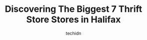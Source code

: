 ---
layout: ampstory
image: https://i0.wp.com/www.auto.or.id/wp-content/uploads/2023/06/the-salvation-army-thrift-store-0-halifax-1686324216.jpeg?resize=640,853
author: techidn
featured: false
description: Halifax, Nova Scotia, Canada is a haven for Thrift Store enthusiasts, boasting an impressive array of 7 top-notch establishments. Whether youre a seasoned connoisseur or simply curious to e
title: Discovering The Biggest 7 Thrift Store Stores in Halifax
cover:
   title: Discovering The Biggest 7 Thrift Store Stores in Halifax
   subtitle: AUTO.OR.ID
   background: https://www.auto.or.id/wp-content/uploads/2023/06/the-salvation-army-thrift-store-0-halifax-1686324216.jpeg

pages: 
 - layout: thirds
   top: <h1>#1 Mission Mart</h1>
   bottom: "<p>Clean and organized store with a good selection of products. The prices can be a bit high for clothing, but they do have tag sales which can go from 25%-75% off. Change r</p>"
   background: https://www.auto.or.id/wp-content/uploads/2023/06/the-salvation-army-thrift-store-1-halifax-1686324218.jpeg
   backgroundblur: true
 - layout: thirds
   top: <h1>#2 The Salvation Army Thrift Store</h1>
   bottom: "<p>3667 Strawberry Hill St, Halifax, NS B3K 5A8, Canada</p>"
   background: https://www.auto.or.id/wp-content/uploads/2023/06/the-salvation-army-thrift-store-2-halifax-1686324219.jpeg
   cta:
      link: https://www.auto.or.id/discovering-the-biggest-7-thrift-store-stores-in-halifax/
      text: Discovering The Biggest 7 Thrift Store Stores in Halifax
 - layout: thirds
   top: <h1>#3 Mission Thrift Store</h1>
   bottom: "<p>31 Temple Terrace, Lower Sackville, NS B4C 0B5, Canada</p>"
   background: https://images.unsplash.com/photo-1639928845176-2804838ca715?ixlib=rb-4.0.3&ixid=MnwxMjA3fDB8MHxwaG90by1wYWdlfHx8fGVufDB8fHx8&auto=format&fit=crop&w=640&h=853&q=80
   cta:
      link: https://www.auto.or.id/discovering-the-biggest-7-thrift-store-stores-in-halifax/
      text: Discovering The Biggest 7 Thrift Store Stores in Halifax
 - layout: thirds
   top: <h1>#4 The Salvation Army Thrift Store</h1>
   bottom: "<p>118 Wyse Rd, Dartmouth, NS B3A 1N7, Canada</p>"
   background: https://images.unsplash.com/photo-1567346495660-baf9ca9d661a?ixlib=rb-4.0.3&ixid=MnwxMjA3fDB8MHxwaG90by1wYWdlfHx8fGVufDB8fHx8&auto=format&fit=crop&w=640&h=853&q=80
   cta:
      link: https://www.auto.or.id/discovering-the-biggest-7-thrift-store-stores-in-halifax/
      text: Discovering The Biggest 7 Thrift Store Stores in Halifax
 - layout: thirds
   top: <h1>#5 The Loot Vintage</h1>
   bottom: "<p>1711 Barrington St, Halifax, NS B3J 2A4, Canada</p>"
   background: https://images.unsplash.com/photo-1571224237891-bfb45fcf0920?ixlib=rb-4.0.3&ixid=MnwxMjA3fDB8MHxwaG90by1wYWdlfHx8fGVufDB8fHx8&auto=format&fit=crop&w=640&h=853&q=80
   cta:
      link: https://www.auto.or.id/discovering-the-biggest-7-thrift-store-stores-in-halifax/
      text: Discovering The Biggest 7 Thrift Store Stores in Halifax
 - layout: thirds
   top: <h1>#6 Elsies Used Clothing</h1>
   bottom: "<p>1530 Queen St, Halifax, NS B3J 2H8, Canada</p>"
   background: https://images.unsplash.com/photo-1484136063621-1acbc3b4ec98?ixlib=rb-4.0.3&ixid=MnwxMjA3fDB8MHxwaG90by1wYWdlfHx8fGVufDB8fHx8&auto=format&fit=crop&w=640&h=853&q=80
   cta:
      link: https://www.auto.or.id/discovering-the-biggest-7-thrift-store-stores-in-halifax/
      text: Discovering The Biggest 7 Thrift Store Stores in Halifax
 - layout: thirds
   top: <h1>#7 Hand in Hand</h1>
   bottom: "<p>440 Herring Cove Rd, Halifax, NS B3R 1W4, Canada</p>"
   background: https://images.unsplash.com/photo-1619843810917-548e472b9055?ixlib=rb-4.0.3&ixid=MnwxMjA3fDB8MHxwaG90by1wYWdlfHx8fGVufDB8fHx8&auto=format&fit=crop&w=640&h=853&q=80
   cta:
      link: https://www.auto.or.id/discovering-the-biggest-7-thrift-store-stores-in-halifax/
      text: Discovering The Biggest 7 Thrift Store Stores in Halifax
 - layout: thirds
   middle: Continue reading...
   background: https://images.unsplash.com/photo-1637160967945-6d1ee20d67c9?ixlib=rb-4.0.3&ixid=MnwxMjA3fDB8MHxwaG90by1wYWdlfHx8fGVufDB8fHx8&auto=format&fit=crop&w=640&h=853&q=80
   cta:
      link: https://www.auto.or.id/discovering-the-biggest-7-thrift-store-stores-in-halifax/
      text: Discovering The Biggest 7 Thrift Store Stores in Halifax

---